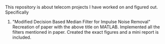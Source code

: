 This repository is about telecom projects I have worked on and figured out. Specifically

1. "Modified Decision Based Median Filter for Impulse Noise Removal"
   Recreation of paper with the above title on MATLAB. Implemented all the filters mentioned in paper. Created the exact figures and a        mini report is included.
